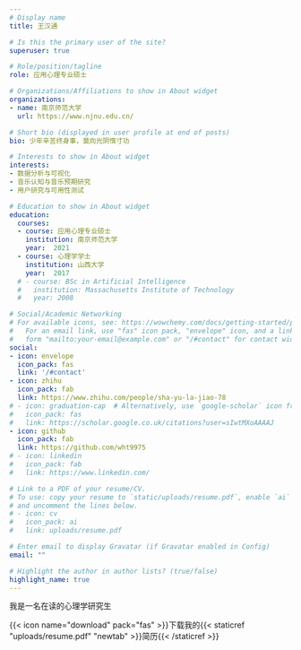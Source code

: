 ```yaml
---
# Display name
title: 王汉通

# Is this the primary user of the site?
superuser: true

# Role/position/tagline
role: 应用心理专业硕士

# Organizations/Affiliations to show in About widget
organizations:
- name: 南京师范大学
  url: https://www.njnu.edu.cn/

# Short bio (displayed in user profile at end of posts)
bio: 少年辛苦终身事，莫向光阴惰寸功

# Interests to show in About widget
interests:
- 数据分析与可视化
- 音乐认知与音乐预期研究
- 用户研究与可用性测试

# Education to show in About widget
education:
  courses:
  - course: 应用心理专业硕士  
    institution: 南京师范大学
    year:  2021
  - course: 心理学学士 
    institution: 山西大学 
    year:  2017
  # - course: BSc in Artificial Intelligence
  #   institution: Massachusetts Institute of Technology
  #   year: 2008

# Social/Academic Networking
# For available icons, see: https://wowchemy.com/docs/getting-started/page-builder/#icons
#   For an email link, use "fas" icon pack, "envelope" icon, and a link in the
#   form "mailto:your-email@example.com" or "/#contact" for contact widget.
social:
- icon: envelope
  icon_pack: fas
  link: '/#contact'
- icon: zhihu
  icon_pack: fab
  link: https://www.zhihu.com/people/sha-yu-la-jiao-78
# - icon: graduation-cap  # Alternatively, use `google-scholar` icon from `ai` icon pack
#   icon_pack: fas
#   link: https://scholar.google.co.uk/citations?user=sIwtMXoAAAAJ
- icon: github
  icon_pack: fab
  link: https://github.com/wht9975
# - icon: linkedin
#   icon_pack: fab
#   link: https://www.linkedin.com/

# Link to a PDF of your resume/CV.
# To use: copy your resume to `static/uploads/resume.pdf`, enable `ai` icons in `params.toml`, 
# and uncomment the lines below.
# - icon: cv
#   icon_pack: ai
#   link: uploads/resume.pdf

# Enter email to display Gravatar (if Gravatar enabled in Config)
email: ""

# Highlight the author in author lists? (true/false)
highlight_name: true
---
```


我是一名在读的心理学研究生

{{< icon name="download" pack="fas" >}}下载我的{{< staticref "uploads/resume.pdf" "newtab" >}}简历{{< /staticref >}}
